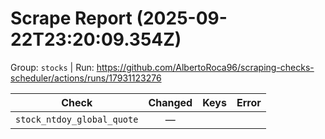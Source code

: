 # Scrape Report (2025-09-22T23:20:09.354Z)

Group: `stocks`  |  Run: https://github.com/AlbertoRoca96/scraping-checks-scheduler/actions/runs/17931123276

| Check | Changed | Keys | Error |
|---|:---:|:--|:--|
| `stock_ntdoy_global_quote` | — |  |  |
